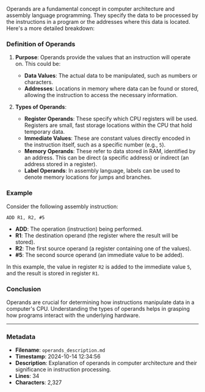Operands are a fundamental concept in computer architecture and assembly language programming. They specify the data to be processed by the instructions in a program or the addresses where this data is located. Here's a more detailed breakdown:

### Definition of Operands

1. **Purpose**: Operands provide the values that an instruction will operate on. This could be:
   - **Data Values**: The actual data to be manipulated, such as numbers or characters.
   - **Addresses**: Locations in memory where data can be found or stored, allowing the instruction to access the necessary information.

2. **Types of Operands**:
   - **Register Operands**: These specify which CPU registers will be used. Registers are small, fast storage locations within the CPU that hold temporary data.
   - **Immediate Values**: These are constant values directly encoded in the instruction itself, such as a specific number (e.g., `5`).
   - **Memory Operands**: These refer to data stored in RAM, identified by an address. This can be direct (a specific address) or indirect (an address stored in a register).
   - **Label Operands**: In assembly language, labels can be used to denote memory locations for jumps and branches.

### Example

Consider the following assembly instruction:

```assembly
ADD R1, R2, #5
```

- **ADD**: The operation (instruction) being performed.
- **R1**: The destination operand (the register where the result will be stored).
- **R2**: The first source operand (a register containing one of the values).
- **#5**: The second source operand (an immediate value to be added).

In this example, the value in register `R2` is added to the immediate value `5`, and the result is stored in register `R1`.

### Conclusion

Operands are crucial for determining how instructions manipulate data in a computer's CPU. Understanding the types of operands helps in grasping how programs interact with the underlying hardware.

---

### Metadata
- **Filename**: `operands_description.md`
- **Timestamp**: 2024-10-14 12:34:56
- **Description**: Explanation of operands in computer architecture and their significance in instruction processing.
- **Lines**: 34
- **Characters**: 2,327
